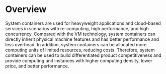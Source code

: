 # Overview<a name="EN-US_TOPIC_0184808014"></a>

System containers are used for heavyweight applications and cloud-based services in scenarios with re-computing, high performance, and high concurrency. Compared with the VM technology, system containers can directly inherit physical machine features and has better performance and less overhead. In addition, system containers can be allocated more computing units of limited resources, reducing costs. Therefore, system containers can be used to build differentiated product competitiveness and provide computing unit instances with higher computing density, lower price, and better performance.


